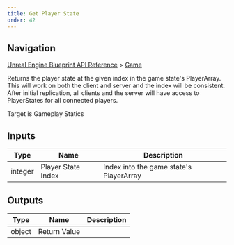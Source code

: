 ```yaml
---
title: Get Player State
order: 42
---
```

## Navigation

[Unreal Engine Blueprint API Reference](https://dev.epicgames.com/documentation/en-us/unreal-engine/BlueprintAPI) > [Game](https://dev.epicgames.com/documentation/en-us/unreal-engine/BlueprintAPI/Game)

Returns the player state at the given index in the game state's PlayerArray.
This will work on both the client and server and the index will be consistent.
After initial replication, all clients and the server will have access to PlayerStates for all connected players.

Target is Gameplay Statics

## Inputs

| Type | Name | Description |
| --- | --- | --- |
| integer | Player State Index | Index into the game state's PlayerArray |

## Outputs

| Type | Name | Description |
| --- | --- | --- |
| object | Return Value |  |

